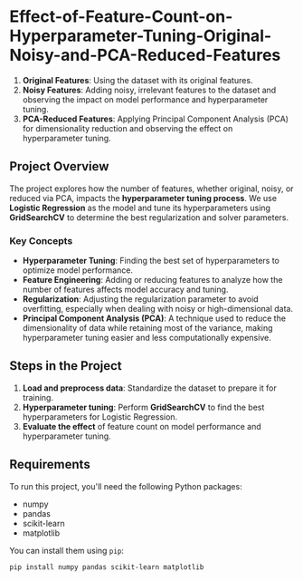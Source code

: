 # Effect-of-Feature-Count-on-Hyperparameter-Tuning-Original-Noisy-and-PCA-Reduced-Features

1. **Original Features**: Using the dataset with its original features.
2. **Noisy Features**: Adding noisy, irrelevant features to the dataset and observing the impact on model performance and hyperparameter tuning.
3. **PCA-Reduced Features**: Applying Principal Component Analysis (PCA) for dimensionality reduction and observing the effect on hyperparameter tuning.

## Project Overview

The project explores how the number of features, whether original, noisy, or reduced via PCA, impacts the **hyperparameter tuning process**. We use **Logistic Regression** as the model and tune its hyperparameters using **GridSearchCV** to determine the best regularization and solver parameters.

### Key Concepts

- **Hyperparameter Tuning**: Finding the best set of hyperparameters to optimize model performance.
- **Feature Engineering**: Adding or reducing features to analyze how the number of features affects model accuracy and tuning.
- **Regularization**: Adjusting the regularization parameter to avoid overfitting, especially when dealing with noisy or high-dimensional data.
- **Principal Component Analysis (PCA)**: A technique used to reduce the dimensionality of data while retaining most of the variance, making hyperparameter tuning easier and less computationally expensive.

## Steps in the Project

1. **Load and preprocess data**: Standardize the dataset to prepare it for training.
2. **Hyperparameter tuning**: Perform **GridSearchCV** to find the best hyperparameters for Logistic Regression.
3. **Evaluate the effect** of feature count on model performance and hyperparameter tuning.

## Requirements

To run this project, you'll need the following Python packages:
- numpy
- pandas
- scikit-learn
- matplotlib

You can install them using `pip`:
```bash
pip install numpy pandas scikit-learn matplotlib
